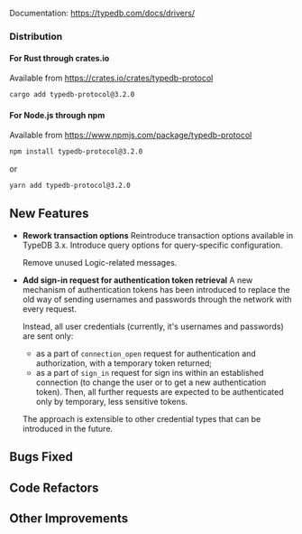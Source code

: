 Documentation: https://typedb.com/docs/drivers/

### Distribution

#### For Rust through crates.io

Available from https://crates.io/crates/typedb-protocol

```sh
cargo add typedb-protocol@3.2.0
```

#### For Node.js through npm

Available from https://www.npmjs.com/package/typedb-protocol

```sh
npm install typedb-protocol@3.2.0
```
or
```sh
yarn add typedb-protocol@3.2.0
```


## New Features
- **Rework transaction options**
  Reintroduce transaction options available in TypeDB 3.x. Introduce query options for query-specific configuration.
  
  Remove unused Logic-related messages.
  
  
- **Add sign-in request for authentication token retrieval**
  A new mechanism of authentication tokens has been introduced to replace the old way of sending usernames and passwords through the network with every request.
  
  Instead, all user credentials (currently, it's usernames and passwords) are sent only:
  * as a part of `connection_open` request for authentication and authorization, with a temporary token returned;
  * as a part of `sign_in` request for sign ins within an established connection (to change the user or to get a new authentication token).
  Then, all further requests are expected to be authenticated only by temporary, less sensitive tokens. 
  
  The approach is extensible to other credential types that can be introduced in the future.
  
  

## Bugs Fixed


## Code Refactors


## Other Improvements
    
